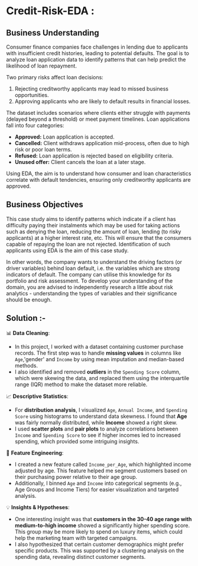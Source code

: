 # Credit-Risk-EDA :

## Business Understanding
Consumer finance companies face challenges in lending due to applicants with insufficient credit histories, leading to potential defaults. The goal is to analyze loan application data to identify patterns that can help predict the likelihood of loan repayment. 

Two primary risks affect loan decisions:
1. Rejecting creditworthy applicants may lead to missed business opportunities.
2. Approving applicants who are likely to default results in financial losses.

The dataset includes scenarios where clients either struggle with payments (delayed beyond a threshold) or meet payment timelines. Loan applications fall into four categories:
- **Approved:** Loan application is accepted.
- **Cancelled:** Client withdraws application mid-process, often due to high risk or poor loan terms.
- **Refused:** Loan application is rejected based on eligibility criteria.
- **Unused offer:** Client cancels the loan at a later stage.

Using EDA, the aim is to understand how consumer and loan characteristics correlate with default tendencies, ensuring only creditworthy applicants are approved.

## Business Objectives
This case study aims to identify patterns which indicate if a client has difficulty paying their instalments which may be used for taking actions such as denying the loan, reducing the amount of loan, lending (to risky applicants) at a higher interest rate, etc. This will ensure that the consumers capable of repaying the loan are not rejected. Identification of such applicants using EDA is the aim of this case study.

In other words, the company wants to understand the driving factors (or driver variables) behind loan default, i.e. the variables which are strong indicators of default.  The company can utilise this knowledge for its portfolio and risk assessment.
To develop your understanding of the domain, you are advised to independently research a little about risk analytics - understanding the types of variables and their significance should be enough.

## Solution :-
📊 **Data Cleaning**:
- In this project, I worked with a dataset containing customer purchase records. The first step was to handle **missing values** in columns like `Age`,'gender' and `Income` by using mean imputation and median-based methods.
- I also identified and removed **outliers** in the `Spending Score` column, which were skewing the data, and replaced them using the interquartile range (IQR) method to make the dataset more reliable.

📈 **Descriptive Statistics**:
- For **distribution analysis**, I visualized `Age`, `Annual Income`, and `Spending Score` using histograms to understand data skewness. I found that **Age** was fairly normally distributed, while **Income** showed a right skew.
- I used **scatter plots** and **pair plots** to analyze correlations between `Income` and `Spending Score` to see if higher incomes led to increased spending, which provided some intriguing insights.

🧩 **Feature Engineering**:
- I created a new feature called `Income_per_Age`, which highlighted income adjusted by age. This feature helped me segment customers based on their purchasing power relative to their age group.
- Additionally, I binned `Age` and `Income` into categorical segments (e.g., Age Groups and Income Tiers) for easier visualization and targeted analysis.

💡 **Insights & Hypotheses**:
- One interesting insight was that **customers in the 30-40 age range with medium-to-high income** showed a significantly higher spending score. This group may be more likely to spend on luxury items, which could help the marketing team with targeted campaigns.
- I also hypothesized that certain customer demographics might prefer specific products. This was supported by a clustering analysis on the spending data, revealing distinct customer segments.



